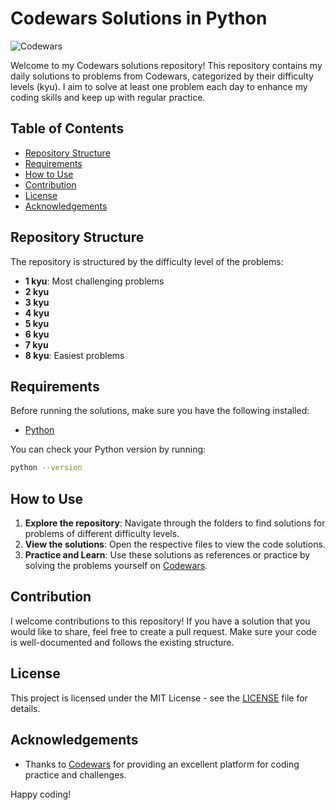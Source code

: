 # Codewars Solutions in Python

![Codewars](https://www.codewars.com/users/zdnemz/badges/large)

Welcome to my Codewars solutions repository! This repository contains my daily solutions to problems from Codewars, categorized by their difficulty levels (kyu). I aim to solve at least one problem each day to enhance my coding skills and keep up with regular practice.

## Table of Contents

- [Repository Structure](#repository-structure)
- [Requirements](#requirements)
- [How to Use](#how-to-use)
- [Contribution](#contribution)
- [License](#license)
- [Acknowledgements](#acknowledgements)

## Repository Structure

The repository is structured by the difficulty level of the problems:

- **1 kyu**: Most challenging problems
- **2 kyu**
- **3 kyu**
- **4 kyu**
- **5 kyu**
- **6 kyu**
- **7 kyu**
- **8 kyu**: Easiest problems

## Requirements

Before running the solutions, make sure you have the following installed:

- [Python](https://www.python.org/downloads/)

You can check your Python version by running:

```sh
python --version
```

## How to Use

1. **Explore the repository**: Navigate through the folders to find solutions for problems of different difficulty levels.
2. **View the solutions**: Open the respective files to view the code solutions.
3. **Practice and Learn**: Use these solutions as references or practice by solving the problems yourself on [Codewars](https://www.codewars.com).

## Contribution

I welcome contributions to this repository! If you have a solution that you would like to share, feel free to create a pull request. Make sure your code is well-documented and follows the existing structure.

## License

This project is licensed under the MIT License - see the [LICENSE](LICENSE) file for details.

## Acknowledgements

- Thanks to [Codewars](https://www.codewars.com) for providing an excellent platform for coding practice and challenges.

Happy coding!
